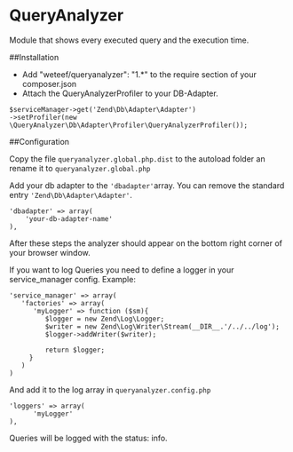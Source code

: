 QueryAnalyzer
=============

Module that shows every executed query and the execution time.


##Installation
- Add "weteef/queryanalyzer": "1.*" to the require section of your composer.json
- Attach the QueryAnalyzerProfiler to your DB-Adapter.
```
$serviceManager->get('Zend\Db\Adapter\Adapter')
->setProfiler(new \QueryAnalyzer\Db\Adapter\Profiler\QueryAnalyzerProfiler());
```

##Configuration

Copy the file ```queryanalyzer.global.php.dist``` to the autoload folder an rename it to ```queryanalyzer.global.php```

Add your db adapter to the ```'dbadapter'```array. You can remove the standard entry ```'Zend\Db\Adapter\Adapter'```.

```
'dbadapter' => array(
    'your-db-adapter-name'
),
```
After these steps the analyzer should appear on the bottom right corner of your browser window.

If you want to log Queries you need to define a logger in your service_manager config. Example:
```
'service_manager' => array(
   'factories' => array(
      'myLogger' => function ($sm){
         $logger = new Zend\Log\Logger;
         $writer = new Zend\Log\Writer\Stream(__DIR__.'/../../log');
         $logger->addWriter($writer);

         return $logger;
     }
   )
)
```

And add it to the log array in ```queryanalyzer.config.php```

```
'loggers' => array(
      'myLogger'   
),
```

Queries will be logged with the status: info.